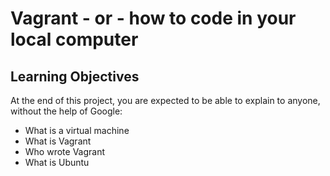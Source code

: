 # Vagrant - or - how to code in your local computer 
## Learning Objectives 
At the end of this project, you are expected to be able to explain to anyone, without the help of Google:
* What is a virtual machine
* What is Vagrant
* Who wrote Vagrant
* What is Ubuntu
